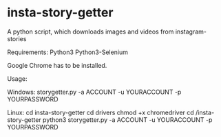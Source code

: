 # insta-story-getter
A python script, which downloads images and videos from instagram-stories


Requirements:
Python3
Python3-Selenium

Google Chrome has to be installed.

Usage:

Windows:
storygetter.py -a ACCOUNT -u YOURACCOUNT -p YOURPASSWORD

Linux:
cd insta-story-getter
cd drivers
chmod +x chromedriver
cd /insta-story-getter
python3 storygetter.py -a ACCOUNT -u YOURACCOUNT -p YOURPASSWORD
